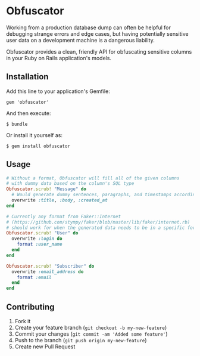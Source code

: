 # Obfuscator

Working from a production database dump can often be helpful for
debugging strange errors and edge cases, but having potentially
sensitive user data on a development machine is a dangerous liability.

Obfuscator provides a clean, friendly API for obfuscating sensitive
columns in your Ruby on Rails application's models.

## Installation

Add this line to your application's Gemfile:

    gem 'obfuscator'

And then execute:

    $ bundle

Or install it yourself as:

    $ gem install obfuscator

## Usage

```ruby
# Without a format, Obfuscator will fill all of the given columns
# with dummy data based on the column's SQL type
Obfuscator.scrub! "Message" do
  # Would generate dummy sentences, paragraphs, and timestamps accordingly
  overwrite :title, :body, :created_at
end

# Currently any format from Faker::Internet
# (https://github.com/stympy/faker/blob/master/lib/faker/internet.rb)
# should work for when the generated data needs to be in a specific format
Obfuscator.scrub! "User" do
  overwrite :login do
    format :user_name
  end
end

Obfuscator.scrub! "Subscriber" do
  overwrite :email_address do
    format :email
  end
end
```

## Contributing

1. Fork it
2. Create your feature branch (`git checkout -b my-new-feature`)
3. Commit your changes (`git commit -am 'Added some feature'`)
4. Push to the branch (`git push origin my-new-feature`)
5. Create new Pull Request
